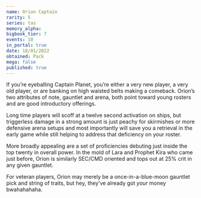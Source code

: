 ```yaml
---
name: Orion Captain
rarity: 5
series: tas
memory_alpha:
bigbook_tier: 7
events: 10
in_portal: true
date: 18/01/2022
obtained: Pack
mega: false
published: true
---
```


If you’re eyeballing Captain Planet, you’re either a very new player, a very old player, or are banking on high waisted belts making a comeback. Orion’s two attributes of note, gauntlet and arena, both point toward young rosters and are good introductory offerings.

Long time players will scoff at a twelve second activation on ships, but triggerless damage in a strong amount is just peachy for skirmishes or more defensive arena setups and most importantly will save you a retrieval in the early game while still helping to address that deficiency on your roster.

More broadly appealing are a set of proficiencies debuting just inside the top twenty in overall power. In the mold of Lara and Prophet Kira who came just before, Orion is similarly SEC/CMD oriented and tops out at 25% crit in any given gauntlet.

For veteran players, Orion may merely be a once-in-a-blue-moon gauntlet pick and string of traits, but hey, they’ve already got *your* money bwahahahaha.
